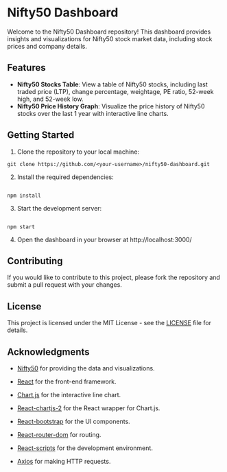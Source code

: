# Nifty50 Dashboard

Welcome to the Nifty50 Dashboard repository! This dashboard provides insights and visualizations for Nifty50 stock market data, including stock prices and company details.

## Features

- **Nifty50 Stocks Table**: View a table of Nifty50 stocks, including last traded price (LTP), change percentage, weightage, PE ratio, 52-week high, and 52-week low.
- **Nifty50 Price History Graph**: Visualize the price history of Nifty50 stocks over the last 1 year with interactive line charts.
## Getting Started

1. Clone the repository to your local machine:

```
git clone https://github.com/<your-username>/nifty50-dashboard.git

```

2. Install the required dependencies:

```

npm install

```

3. Start the development server:

```

npm start

```

4. Open the dashboard in your browser at http://localhost:3000/

## Contributing

If you would like to contribute to this project, please fork the repository and submit a pull request with your changes.

## License

This project is licensed under the MIT License - see the [LICENSE](LICENSE) file for details.

## Acknowledgments

- [Nifty50](https://www.nifty.com) for providing the data and visualizations.
- [React](https://reactjs.org/) for the front-end framework.

- [Chart.js](https://www.chartjs.org/) for the interactive line chart.
- [React-chartjs-2](https://github.com/reactchartjs/react-chartjs-2) for the React wrapper for Chart.js.

- [React-bootstrap](https://react-bootstrap.github.io/) for the UI components.
- [React-router-dom](https://reactrouter.com/) for routing.

- [React-scripts](https://github.com/facebook/create-react-app) for the development environment.
- [Axios](https://github.com/axios/axios) for making HTTP requests.

